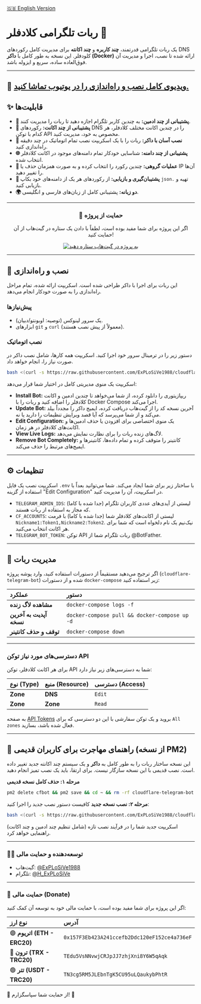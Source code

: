 <!-- English README link -->
<div align="left">
  <a href="README.md">🇬🇧 English Version</a>
</div>

# ربات تلگرامی کلادفلر 🐳
یک ربات تلگرامی قدرتمند، **چند کاربره** و **چند اکانته** برای مدیریت کامل رکوردهای DNS کلودفلر. این نسخه به طور کامل با **داکر (Docker)** ارائه شده تا نصب، اجرا و مدیریت آن فوق‌العاده ساده، سریع و ایزوله باشد.

---
🎥 [ویدیوی کامل نصب و راه‌اندازی را در یوتیوب تماشا کنید.](https://www.youtube.com/watch?v=OOQ9rtHqeFQ)
---

## ✨ قابلیت‌ها
*   **👥 پشتیبانی از چند ادمین:** به چندین کاربر تلگرام اجازه دهید تا ربات را مدیریت کنند.
*   **🏢 پشتیبانی از چند اکانت:** رکوردهای DNS را در چندین اکانت مختلف کلادفلر، هر کدام با توکن API مخصوص به خود، مدیریت کنید.
*   **🐳 نصب آسان با داکر:** ربات را با یک اسکریپت نصب تمام اتوماتیک در چند دقیقه راه‌اندازی کنید.
*   **🌐 پشتیبانی از چند دامنه:** شناسایی خودکار تمام دامنه‌های موجود در اکانت کلادفلر انتخاب شده.
*   **👥 عملیات گروهی:** چندین رکورد را انتخاب کرده و به صورت همزمان حذف یا IP آن‌ها را تغییر دهید.
*   **💾 پشتیبان‌گیری و بازیابی:** از رکوردهای هر یک از دامنه‌های خود بکاپ `json.` تهیه و بازیابی کنید.
*   **🌍 دو زبانه:** پشتیبانی کامل از زبان‌های فارسی و انگلیسی.

---

<div align="center">
  <h3>💖 حمایت از پروژه</h3>
  <p>اگر این پروژه برای شما مفید بوده است، لطفاً با دادن یک ستاره در گیت‌هاب از آن حمایت کنید!</p>
  <a href="https://github.com/ExPLoSiVe1988/cloudflare-telegram-bot/stargazers">
    <img src="https://img.shields.io/github/stars/ExPLoSiVe1988/cloudflare-telegram-bot?style=for-the-badge&logo=github&color=FFDD00&logoColor=black" alt="به پروژه در گیت‌هاب ستاره دهید">
  </a>
</div>

---

## 🚀 نصب و راه‌اندازی

این ربات برای اجرا با داکر طراحی شده است. اسکریپت ارائه شده، تمام مراحل راه‌اندازی را به صورت خودکار انجام می‌دهد.

### پیش‌نیازها
*   یک سرور لینوکس (توصیه: اوبونتو/دبیان).
*   ابزارهای `git` و `curl` (معمولاً از پیش نصب هستند).

### نصب اتوماتیک
دستور زیر را در ترمینال سرور خود اجرا کنید. اسکریپت همه کارها، شامل نصب داکر در صورت نیاز را، انجام خواهد داد.
```bash
bash <(curl -s https://raw.githubusercontent.com/ExPLoSiVe1988/cloudflare-telegram-bot/main/install.sh)
```
اسکریپت یک منوی مدیریتی کامل در اختیار شما قرار می‌دهد:
*   **Install Bot:** ریپازیتوری را دانلود کرده، از شما می‌خواهد تا چندین ادمین و اکانت کلادفلر را اضافه کنید و ربات را با Docker Compose اجرا می‌کند.
*   **Update Bot:** آخرین نسخه کد را از گیت‌هاب دریافت کرده، ایمیج داکر را مجدداً بیلد می‌کند و از شما می‌پرسد که آیا قصد ویرایش تنظیمات را دارید یا نه.
*   **Edit Configuration:** یک منوی اختصاصی برای افزودن یا حذف ادمین‌ها و اکانت‌های کلادفلر در هر زمان.
*   **View Live Logs:** لاگ‌های زنده ربات را برای نظارت نمایش می‌دهد.
*   **Remove Bot Completely:** کانتینر را متوقف کرده و تمام داده‌ها، کانتینرها و ایمیج‌های مرتبط را حذف می‌کند.

---

## ⚙️ تنظیمات

اسکریپت نصب یک فایل `.env` با ساختار زیر برای شما ایجاد می‌کند. شما می‌توانید بعداً با استفاده از گزینه "Edit Configuration" در اسکریپت، آن را مدیریت کنید.

*   `TELEGRAM_ADMIN_IDS`: لیستی از آیدی‌های عددی کاربران تلگرام (جدا شده با کاما) که مجاز به استفاده از ربات هستند.
*   `CF_ACCOUNTS`: لیستی از اکانت‌های کلادفلر شما (جدا شده با کاما) با فرمت `Nickname1:Token1,Nickname2:Token2`. نیک‌نیم یک نام دلخواه است که شما برای هر اکانت انتخاب می‌کنید.
*   `TELEGRAM_BOT_TOKEN`: توکن API ربات تلگرام شما از @BotFather.

---

## 🤖 مدیریت ربات

اگر ترجیح می‌دهید مستقیماً از دستورات استفاده کنید، وارد پوشه پروژه (`cloudflare-telegram-bot`) شده و از دستورات `docker-compose` زیر استفاده کنید:

| عملکرد | دستور |
| :--- | :--- |
| **مشاهده لاگ زنده** | `docker-compose logs -f` |
| **آپدیت به آخرین نسخه** | `docker-compose pull && docker-compose up -d` |
| **توقف و حذف کانتینر** | `docker-compose down` |

---

### دسترسی‌های مورد نیاز توکن API
برای هر اکانت کلادفلر، توکن API شما به دسترسی‌های زیر نیاز دارد:

| نوع (Type) | منبع (Resource) | دسترسی (Access) |
| :--- | :--- | :--- |
| **Zone** | **DNS** | `Edit` |
| **Zone** | **Zone** | `Read` |

به صفحه [API Tokens](https://dash.cloudflare.com/profile/api-tokens) بروید و یک توکن سفارشی با این دو دسترسی که برای `All zones` فعال شده باشد، بسازید.

---

## 🔄 راهنمای مهاجرت برای کاربران قدیمی (از نسخه PM2)

این نسخه ساختار ربات را به طور کامل به **داکر** و یک سیستم چند اکانته جدید تغییر داده است. نصب قدیمی با این نسخه سازگار نیست. برای ارتقا، باید یک نصب تمیز انجام دهید.

**مرحله ۱: حذف کامل نسخه قدیمی**
```bash
pm2 delete cfbot && pm2 save && cd ~ && rm -rf cloudflare-telegram-bot
```

**مرحله ۲: نصب نسخه جدید**
کافیست دستور نصب جدید را اجرا کنید:
```bash
bash <(curl -s https://raw.githubusercontent.com/ExPLoSiVe1988/cloudflare-telegram-bot/main/install.sh)
```
اسکریپت جدید شما را در فرآیند نصب تازه (شامل تنظیم چند ادمین و چند اکانت) راهنمایی خواهد کرد.

---
### 👨‍💻 توسعه‌دهنده و حمایت مالی
*   گیت‌هاب: [@ExPLoSiVe1988](https://www.google.com/url?sa=E&q=https%3A%2F%2Fgithub.com%2FExPLoSiVe1988%2Fcloudflare-telegram-bot)
*   تلگرام: [@H_ExPLoSiVe](https://t.me/H_ExPLoSiVe)
---
### 💖 حمایت مالی (Donate)
اگر این پروژه برای شما مفید بوده است، با حمایت مالی خود به توسعه آن کمک کنید:

| نوع ارز | آدرس |
|:---|:---|
| 🟣 **اتریوم (ETH - ERC20)** | `0x157F3Eb423A241ccefb2Ddc120eF152ce4a736eF` |
| 🔵 **ترون (TRX - TRC20)** | `TEdu5VsNNvwjCRJpJJ7zhjXni8Y6W5qAqk` |
| 🟢 **تتر (USDT - TRC20)** | `TN3cg5RM5JLEbnTgK5CU95uLQaukybPhtR` |

🙏 از حمایت شما سپاسگزارم! 🚀
